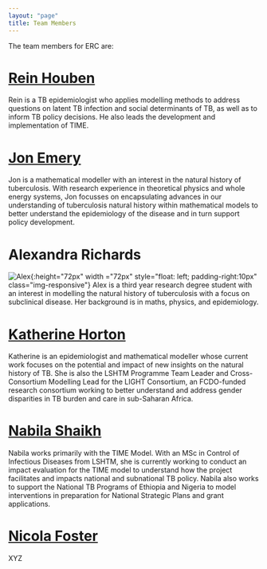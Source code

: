 ```yaml
---
layout: "page"
title: Team Members
---
```


The team members for ERC are:

# [Rein Houben](https://www.lshtm.ac.uk/aboutus/people/houben.rein)
Rein is a TB epidemiologist who applies modelling methods to address questions on latent TB infection and social determinants of TB, as well as to inform TB policy decisions. He also leads the development and implementation of TIME.

# [Jon Emery](https://www.lshtm.ac.uk/aboutus/people/emery.jon)
Jon is a mathematical modeller with an interest in the natural history of tuberculosis. With research experience in theoretical physics and whole energy systems, Jon focusses on encapsulating advances in our understanding of tuberculosis natural history within mathematical models to better understand the epidemiology of the disease and in turn support policy development.

# Alexandra Richards
![Alex](../images/Alex-profile.jpeg){:height="72px" width ="72px" style="float: left; padding-right:10px" class="img-responsive"}
Alex is a third year research degree student with an interest in modelling the natural history of tuberculosis with a focus on subclinical disease. Her background is in maths, physics, and epidemiology.

# [Katherine Horton](https://www.lshtm.ac.uk/aboutus/people/horton.katherine)
Katherine is an epidemiologist and mathematical modeller whose current work focuses on the potential and impact of new insights on the natural history of TB. She is also the LSHTM Programme Team Leader and Cross-Consortium Modelling Lead for the LIGHT Consortium, an FCDO-funded research consortium working to better understand and address gender disparities in TB burden and care in sub-Saharan Africa.

# [Nabila Shaikh](https://www.lshtm.ac.uk/aboutus/people/shaikh.nabila)
Nabila works primarily with the TIME Model. With an MSc in Control of Infectious Diseases from LSHTM, she is currently working to conduct an impact evaluation for the TIME model to understand how the project facilitates and impacts national and subnational TB policy. Nabila also works to support the National TB Programs of Ethiopia and Nigeria to model interventions in preparation for National Strategic Plans and grant applications.

# [Nicola Foster](https://www.lshtm.ac.uk/aboutus/people/foster.nicola)
XYZ
